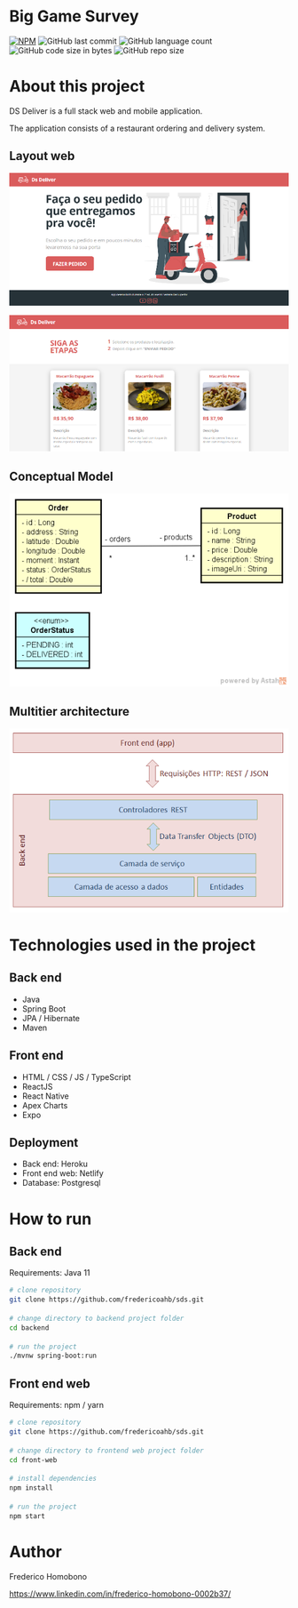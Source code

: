 ﻿# Big Game Survey 
[![NPM](https://img.shields.io/npm/l/react)](https://github.com/fredericoahb/citacoes/blob/master/LICENSE) 
![GitHub last commit](https://img.shields.io/github/last-commit/fredericoahb/dsdeliver)
![GitHub language count](https://img.shields.io/github/languages/count/fredericoahb/dsdeliver)
![GitHub code size in bytes](https://img.shields.io/github/languages/code-size/fredericoahb/dsdeliver)
![GitHub repo size](https://img.shields.io/github/repo-size/fredericoahb/dsdeliver)

# About this project

DS Deliver is a full stack web and mobile application.

The application consists of a restaurant ordering and delivery system.

## Layout web
![Web 1](https://github.com/fredericoahb/assets/blob/master/dsdeliver/dsdeliver_page_home.png)

![Web 2](https://github.com/fredericoahb/assets/blob/master/dsdeliver/dsdeliver_page_order.png)

## Conceptual Model
![Modelo Conceitual](https://github.com/fredericoahb/assets/blob/master/dsdeliver/modelo-conceitual.png)

## Multitier architecture
![Arquitetura](https://github.com/fredericoahb/assets/blob/master/dsdeliver/camadas.png)

# Technologies used in the project
## Back end
- Java
- Spring Boot
- JPA / Hibernate
- Maven
## Front end
- HTML / CSS / JS / TypeScript
- ReactJS
- React Native
- Apex Charts
- Expo
## Deployment
- Back end: Heroku
- Front end web: Netlify
- Database: Postgresql

# How to run

## Back end
Requirements: Java 11

```bash
# clone repository
git clone https://github.com/fredericoahb/sds.git

# change directory to backend project folder
cd backend

# run the project
./mvnw spring-boot:run
```

## Front end web
Requirements: npm / yarn

```bash
# clone repository
git clone https://github.com/fredericoahb/sds.git

# change directory to frontend web project folder
cd front-web

# install dependencies
npm install

# run the project
npm start
```

# Author

Frederico Homobono

https://www.linkedin.com/in/frederico-homobono-0002b37/

